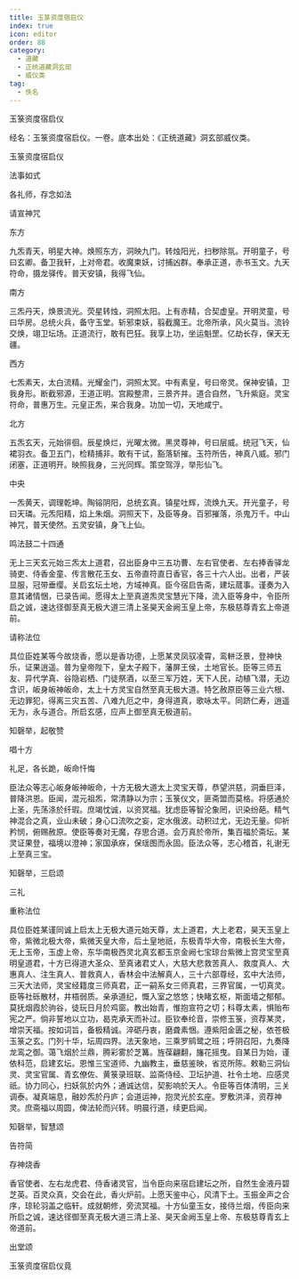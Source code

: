 ```yaml
---
title: 玉箓资度宿启仪
index: true
icon: editor
order: 88
category:
  - 道藏
  - 正统道藏洞玄部
  - 威仪类
tag:
  - 佚名
---
```


玉箓资度宿启仪  

经名：玉箓资度宿启仪。一卷。底本出处：《正统道藏》洞玄部威仪类。  

玉箓资度宿启仪  

法事如式  

各礼师，存念如法  

请宣神咒  

东方  

九炁青天，明星大神。焕照东方，洞映九门。转烛阳光，扫秽除氛。开明童子，号曰玄卿。备卫我轩，上对帝君。收魔束妖，讨捕凶群。奉承正道，赤书玉文。九天符命，摄龙驿传。普天安镇，我得飞仙。  

南方  

三炁丹天，焕景流光。荧星转烛，洞照太阳。上有赤精，合契虚皇。开明灵童，号曰华房。总统火兵，备守玉堂。斩邪束妖，翦截魔王。北帝所承，风火莫当。流铃交焕，翊卫坛场。正道流行，敢有巴狂。我享上功，坐运魁罡。亿劫长存，保天无疆。  

西方  

七炁素天，太白流精。光耀金门，洞照太冥。中有素皇，号曰帝灵。保神安镇，卫我身形。断截邪源，王道正明。宫殿整肃，三景齐并。道合自然，飞升紫庭。灵宝符命，普惠万生。元皇正炁，来合我身。功加一切，天地咸宁。  

北方  

五炁玄天，元始徘徊。辰星焕烂，光曜太微。黑灵尊神，号曰层威。统冠飞天，仙裙羽衣。备卫五门，检精捕非。敢有干试，豁落斩摧。玉符所告，神真八威。邪门闭塞，正道明开。映照我身，三光同辉。策空驾浮，举形仙飞。  

中央  

一炁黄天，调理乾坤。陶镕阴阳，总统玄真。镇星吐辉，流焕九天。开光童子，号曰天璘。元炁阳精，焰上朱烟。洞照天下，及臣等身。百邪摧落，杀鬼万千。中山神咒，普天使然。五灵安镇，身飞上仙。  

鸣法鼓二十四通  

无上三天玄元始三炁太上道君，召出臣身中三五功曹、左右官使者、左右捧香驿龙骑吏、侍香金童、传言散花玉女、五帝直符直日香官，各三十六人出。出者，严装显服，冠带垂缨。关启玄坛土地，方域神真。臣今宿启告斋，建坛蒇事。谨奏为入意其诸情悃，已录告闻。愿得太上至真道炁灵宝慧光下降，流入臣等身中，令臣所启之诚，速达径御至真无极大道三清上圣昊天金阙玉皇上帝，东极慈尊青玄上帝道前。  

请称法位  

具位臣姓某等今故烧香，愿以是香功德，上愿某灵凤驭凌霄，鸾軿泛景，登神快乐，证果逍遥。普为皇帝陛下，皇太子殿下，藩屏王侯，土地官长。臣等三师五友、异代学真、谷隐岩栖、门徒祭酒，以至三军万姓，天下人民，动植飞潜，无边含识，皈身皈神皈命，太上十方灵宝自然至真无极大道。特乞赦原臣等三业六根、无边罪犯，得离三灾五苦、八难九厄之中，身得道真，歌咏太平。同跻仁寿，逍遥无为，永与道合。所启玄感，应声上御至真无极道前。  

知磬举，起敬赞  

唱十方  

礼足，各长跪，皈命忏悔  

臣法众等志心皈身皈神皈命，十方无极大道太上灵宝天尊，恭望洪慈，洞垂巨泽，普降洪恩。臣闻，混元祖炁，常清静以为宗；玉箓仪文，匪斋盟而莫格。将感通於上圣，先荡涤於纤瑕。庶竭忱诚，以资冥福。犹虑臣等智沦象罔，识染纷葩。精气神混合之真，业山未破；身心口流吹之妄，定水俄波。动积过尤，无边无量。仰祈矜悯，俯赐赦原。使臣等奏对无魔，存思合道。会万真於帝所，集百福於斋坛。某灵证果登，福境以澄神；家国承庥，保瑶图而永固。臣法众等，志心稽首，礼谢无上至真三宝。  

知磬举，三启颂  

三礼  

重称法位  

具位臣姓某谨同诚上启太上无极大道元始天尊，太上道君，大上老君，昊天玉皇上帝，紫微北极大帝，紫微天皇大帝，后土皇地祇，东极青华大帝，南极长生大帝，无上玉帝，玉虚上帝，东华南极西灵北真玄都玉京金阙七宝琼台紫微上宫灵宝至真明皇道君，十方已得道大圣众、至真诸君丈人，大慈大悲救苦真人、救度真人、大惠真人、注生真人、普救真人，香林会中法解真人，三十六部尊经，玄中大法师，三天大法师，灵宝经籍度三师真君，正一嗣系女三师真君，三界官属，一切真灵。臣等社砾散材，井梧弱质。亲承道纪，慨入室之悠悠；快睹玄枢，斯面墙之郁郁。莫抚烟霞於驹谷，徒玩日月於鸡窗。教出始青，惟抱宣符之切；科尊太素，惧贻布宪之严。倘非誓地以立功，曷克承天而补过。臣钦奉纶音，崇修玉箓，资荐某灵，增崇天福。按如词旨，备极精诚。淬砺丹衷，磨聋素悃。遵紫阳金匮之秘，依苍极玉箓之玄。门列十华，坛周四界。法天象地，三乘罗鹓鹭之班；呼阴召阳，九奏降龙鸾之御。蔼飞烟於兰鼎，腾彩雾於芝篝。旌葆翩翻，旛花摇曳。自某日为始，谨依科范，启建玄坛。恩惟三宝道师、九幽教主，垂慈鉴映，省览所陈。敕勒三洞仙灵、灵宝官属、青玄僚佐、黄箓录班联、监斋侍经、卫坛护道、社令土地、应感灵祇。协力同心，扫妖氛於内外；通诚达信，契影响於天人。令臣等百体清明，三关调泰。凝真端息，融妙炁於丹庐；会道运神，抱灵光於玄座。罗敷洪泽，资荐神灵。庶斋福以周圆，俾法轮而兴转。明晨行道，续更启闻。  

知磬举，智慧颂  

告符简  

存神烧香  

香官使者、左右龙虎君、侍香诸灵官，当令臣向来宿启建坛之所，自然生金液丹碧芝英。百灵众真，交会在此，香火炉前。上愿天鉴中心，风清下土。玉振金声之合序，琼轮羽盖之临轩。成就朝修，旁流冥福。十方仙童玉女，接侍兰烟，传臣向来所启之诚，速达径御至真无极大道三清上圣、昊天金阙玉皇上帝、东极慈尊青玄上帝道前。  

出堂颂  

玉箓资度宿启仪竟  

